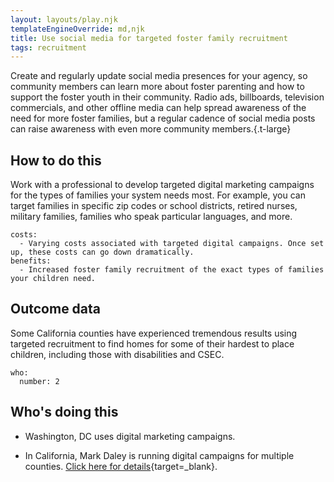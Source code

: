```yaml
---
layout: layouts/play.njk
templateEngineOverride: md,njk
title: Use social media for targeted foster family recruitment
tags: recruitment
---
```


Create and regularly update social media presences for your agency, so community members can learn more about foster parenting and how to support the foster youth in their community. Radio ads, billboards, television commercials, and other offline media can help spread awareness of the need for more foster families, but a regular cadence of social media posts can raise awareness with even more community members.{.t-large}

## How to do this

Work with a professional to develop targeted digital marketing campaigns for the types of families your system needs most. For example, you can target families in specific zip codes or school districts, retired nurses, military families, families who speak particular languages, and more.

    costs:
      - Varying costs associated with targeted digital campaigns. Once set up, these costs can go down dramatically.
    benefits:
      - Increased foster family recruitment of the exact types of families your children need.

## Outcome data

Some California counties have experienced tremendous results using targeted recruitment to find homes for some of their hardest to place children, including those with disabilities and CSEC.

    who:
      number: 2

## Who's doing this

* Washington, DC uses digital marketing campaigns.

* In California, Mark Daley is running digital campaigns for multiple counties. [Click here for details](/static/assets/MarkDaley.pdf){target=_blank}.